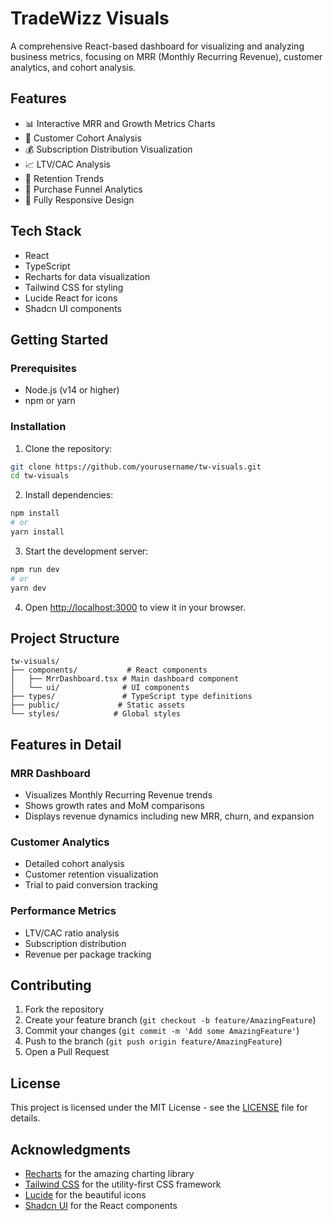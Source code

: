 # TradeWizz Visuals

A comprehensive React-based dashboard for visualizing and analyzing business metrics, focusing on MRR (Monthly Recurring Revenue), customer analytics, and cohort analysis.

## Features

- 📊 Interactive MRR and Growth Metrics Charts
- 👥 Customer Cohort Analysis
- 💰 Subscription Distribution Visualization
- 📈 LTV/CAC Analysis
- 🔄 Retention Trends
- 🎯 Purchase Funnel Analytics
- 📱 Fully Responsive Design

## Tech Stack

- React
- TypeScript
- Recharts for data visualization
- Tailwind CSS for styling
- Lucide React for icons
- Shadcn UI components

## Getting Started

### Prerequisites

- Node.js (v14 or higher)
- npm or yarn

### Installation

1. Clone the repository:
```bash
git clone https://github.com/yourusername/tw-visuals.git
cd tw-visuals
```

2. Install dependencies:
```bash
npm install
# or
yarn install
```

3. Start the development server:
```bash
npm run dev
# or
yarn dev
```

4. Open [http://localhost:3000](http://localhost:3000) to view it in your browser.

## Project Structure

```
tw-visuals/
├── components/           # React components
│   ├── MrrDashboard.tsx # Main dashboard component
│   └── ui/              # UI components
├── types/               # TypeScript type definitions
├── public/             # Static assets
└── styles/            # Global styles
```

## Features in Detail

### MRR Dashboard
- Visualizes Monthly Recurring Revenue trends
- Shows growth rates and MoM comparisons
- Displays revenue dynamics including new MRR, churn, and expansion

### Customer Analytics
- Detailed cohort analysis
- Customer retention visualization
- Trial to paid conversion tracking

### Performance Metrics
- LTV/CAC ratio analysis
- Subscription distribution
- Revenue per package tracking

## Contributing

1. Fork the repository
2. Create your feature branch (`git checkout -b feature/AmazingFeature`)
3. Commit your changes (`git commit -m 'Add some AmazingFeature'`)
4. Push to the branch (`git push origin feature/AmazingFeature`)
5. Open a Pull Request

## License

This project is licensed under the MIT License - see the [LICENSE](LICENSE) file for details.

## Acknowledgments

- [Recharts](https://recharts.org/) for the amazing charting library
- [Tailwind CSS](https://tailwindcss.com/) for the utility-first CSS framework
- [Lucide](https://lucide.dev/) for the beautiful icons
- [Shadcn UI](https://ui.shadcn.com/) for the React components 